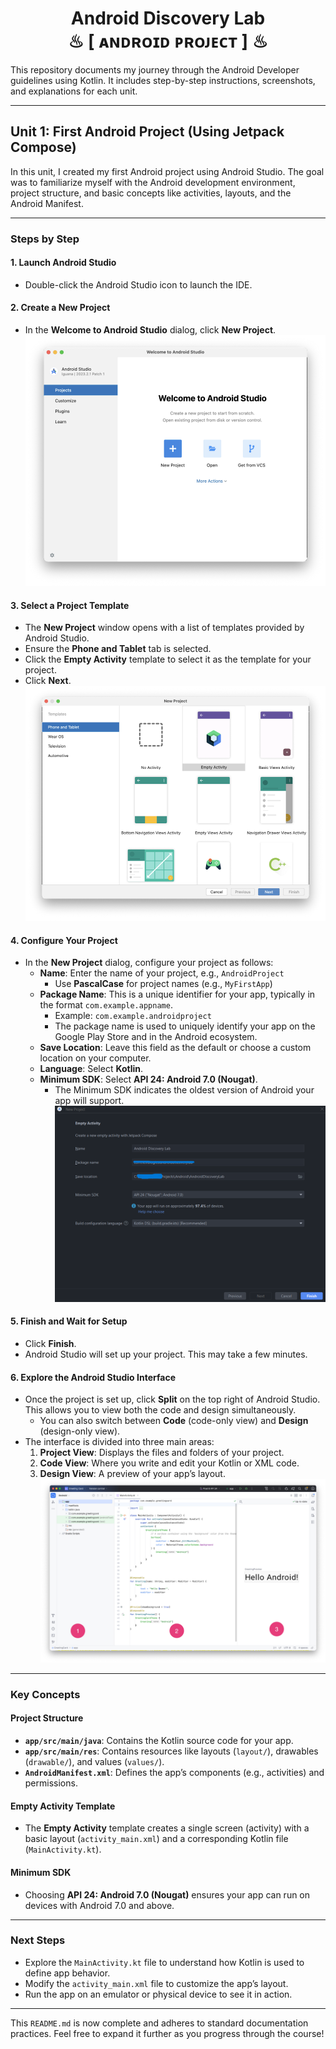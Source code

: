 <h1 align="center" >  Android Discovery Lab  <br> ♨ [ ᴀɴᴅʀᴏɪᴅ  ᴘʀᴏᴊᴇᴄᴛ ] ♨</h1>

This repository documents my journey through the Android Developer guidelines using Kotlin. It includes step-by-step instructions, screenshots, and explanations for each unit.

---

## Unit 1: First Android Project (Using Jetpack Compose)
In this unit, I created my first Android project using Android Studio. The goal was to familiarize myself with the Android development environment, project structure, and basic concepts like activities, layouts, and the Android Manifest.

---

### Steps by Step

#### 1. Launch Android Studio
- Double-click the Android Studio icon to launch the IDE.

#### 2. Create a New Project
- In the **Welcome to Android Studio** dialog, click **New Project**.  
  ![Welcome Screen](./_archive/screenshots/screen-01.png)

#### 3. Select a Project Template
- The **New Project** window opens with a list of templates provided by Android Studio.
- Ensure the **Phone and Tablet** tab is selected.
- Click the **Empty Activity** template to select it as the template for your project.
- Click **Next**.  
  ![Template Selection](./_archive/screenshots/screen-02.png)

#### 4. Configure Your Project
- In the **New Project** dialog, configure your project as follows:
    - **Name**: Enter the name of your project, e.g., `AndroidProject`
        - Use **PascalCase** for project names (e.g., `MyFirstApp`)
    - **Package Name**: This is a unique identifier for your app, typically in the format `com.example.appname`.
        - Example: `com.example.androidproject`
        - The package name is used to uniquely identify your app on the Google Play Store and in the Android ecosystem.
    - **Save Location**: Leave this field as the default or choose a custom location on your computer.
    - **Language**: Select **Kotlin**.
    - **Minimum SDK**: Select **API 24: Android 7.0 (Nougat)**.
        - The Minimum SDK indicates the oldest version of Android your app will support.  
          ![Project Configuration](./_archive/screenshots/screen-03.png)

#### 5. Finish and Wait for Setup
- Click **Finish**.
- Android Studio will set up your project. This may take a few minutes.

#### 6. Explore the Android Studio Interface
- Once the project is set up, click **Split** on the top right of Android Studio. This allows you to view both the code and design simultaneously.
    - You can also switch between **Code** (code-only view) and **Design** (design-only view).
- The interface is divided into three main areas:
    1. **Project View**: Displays the files and folders of your project.
    2. **Code View**: Where you write and edit your Kotlin or XML code.
    3. **Design View**: A preview of your app’s layout.  
       ![Android Studio Interface](./_archive/screenshots/screen-04.png)

---

### Key Concepts

#### Project Structure
- **`app/src/main/java`**: Contains the Kotlin source code for your app.
- **`app/src/main/res`**: Contains resources like layouts (`layout/`), drawables (`drawable/`), and values (`values/`).
- **`AndroidManifest.xml`**: Defines the app’s components (e.g., activities) and permissions.

#### Empty Activity Template
- The **Empty Activity** template creates a single screen (activity) with a basic layout (`activity_main.xml`) and a corresponding Kotlin file (`MainActivity.kt`).

#### Minimum SDK
- Choosing **API 24: Android 7.0 (Nougat)** ensures your app can run on devices with Android 7.0 and above.

---

### Next Steps
- Explore the `MainActivity.kt` file to understand how Kotlin is used to define app behavior.
- Modify the `activity_main.xml` file to customize the app’s layout.
- Run the app on an emulator or physical device to see it in action.

---

This `README.md` is now complete and adheres to standard documentation practices. Feel free to expand it further as you progress through the course!
